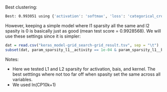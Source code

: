 Best clustering:
```bash
Best: 0.993051 using {'activation': 'softmax', 'loss': 'categorical_crossentropy', 'optimizer': 'sgd', 'sparsity_l1__activity': 0.0001, 'sparsity_l1__bias': 1e-10, 'sparsity_l1__kernel': 0.0001, 'sparsity_l2__activity': 0.0, 'sparsity_l2__bias': 1e-06, 'sparsity_l2__kernel': 0.0}
```

However, keeping a simple model where l1 sparsity all the same and l2 spasity is 0 is basically just as good (mean test score = 0.9928568). We will use these settings since it is simpler:
```R
dat = read.csv("keras_model-grid_search-grid_result.tsv", sep = "\t")
subset(dat, param_sparsity_l1__activity == 1e-04 & param_sparsity_l1__bias == 1e-04 & param_sparsity_l1__kernel == 1e-04 & param__sparsity_l2__kernel == 0.0 & param__sparsity_l2__activity == 0.0 & param__sparsity_l2__bias == 0.0)
```

Notes:
* Here we tested L1 and L2 sparsity for activation, bais, and kernel. The best setttings where not too far off when spasity set the same across all variables.
* We used ln(CP10k+1)

